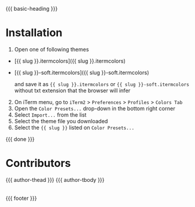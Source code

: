 {{{ basic-heading }}}

# Installation
1. Open one of following themes
- [{{ slug }}.itermcolors]({{ slug }}.itermcolors)
- [{{ slug }}-soft.itermcolors]({{ slug }}-soft.itermcolors)

    and save it as `{{ slug }}.itermcolors` or `{{ slug }}-soft.itermcolors` without txt extension that the browser will infer

2. On iTerm menu, go to `iTerm2` > `Preferences` > `Profiles` > `Colors Tab`
3. Open the `Color Presets...` drop-down in the bottom right corner
4. Select `Import...` from the list
5. Select the theme file you downloaded
6. Select the `{{ slug }}` listed on `Color Presets...`

{{{ done }}}

# Contributors
<table>
  <thead>
    <tr>
      {{{ author-thead }}}
    </tr>
  </thead>

  <tbody>
    <tr>
      {{{ author-tbody }}}
    </tr>
  </tbody>
</table>

{{{ footer }}}